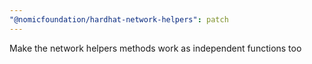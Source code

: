 ```yaml
---
"@nomicfoundation/hardhat-network-helpers": patch
---
```


Make the network helpers methods work as independent functions too
